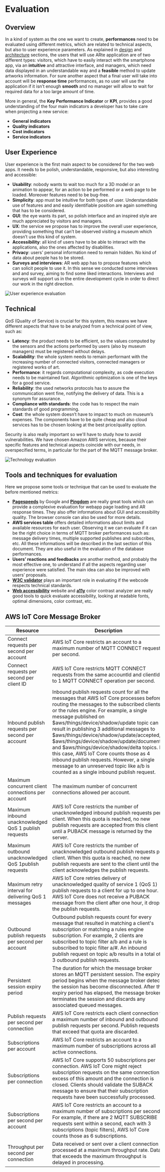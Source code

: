# Evaluation

## Overview
In a kind of system as the one we want to create, **performances** need to be evaluated using different metrics, which are related to technical aspects, but also to user experience parameters.
As explained in [design](Design.md) and [architecture](Architecture.md) sections, the users that will use ARte application are of two different types: visitors, which have to easily interact with the smartphone app, via an **intuitive** and attractive interface, and managers, which need data displayed in an understandable way and a **feasible** method to update artworks information.
For sure another aspect that a final user will take into account will be **response time** performances, as no user will use the application if it isn’t enough **smooth** and no manager will allow to wait for required data for a too large amount of time.

More in general, the **Key Performance Indicator** or **KPI**, provides a good understanding of the four main indicators a developer has to take care when projecting a new service:

- **General indicators**
- **Quality indicators**
- **Cost indicators**
- **Service indicators**


## User Experience
User experience is the first main aspect to be considered for the two web apps. It needs to be polish, understandable, responsive, but also interesting and accessible:

- **Usability**: nobody wants to wait too much for a 3D model or an animation to appear, for an action to be performed or a web page to be loaded. Moreover features need to be bug-free.
- **Simplicity**: app must be intuitive for both types of user. Understandable use of features and and easily identifiable position are again something that has to be considered.
- **GUI**: the eye wants its part, so polish interface and an inspired style are much appreciated by visitors and managers.
- **UX**: the service we propose has to improve the overall user experience, providing something that can’t be observed visiting a museum which doesn’t use this kind of system.
- **Accessibility**: all kind of users have to be able to interact with the applications, also the ones affected by disabilities.
- **Privacy**: users' personal information need to remain hidden. No kind of data about people has to be stored.
- **Surveys and interviews**: AR web app has to propose features which can solicit people to use it. In this sense we conducted some interviews and and survey, aiming to find some liked interactions. Interviews and surveys will support us in the entire development cycle in order to direct our work in the right direction.

![User experience evaluation](/img/user_experience_evaluation.png)

## Technical
*QoS* (Quality of Service) is crucial for this system, this means we have different aspects that have to be analyzed from a technical point of view, such as:

- **Latency**: the product needs to be efficient, so the values computed by the sensors and the actions performed by users (also by museum managers) must be registered without delays.
- **Scalability**: the whole system needs to remain performant with the increasing number of connected visitors, connected managers or registered works of art.
- **Performance**: it regards computational complexity, as code execution needs to be maintained fast. Algorithmic optimization is one of the keys for a good service.
- **Reliability**: the used networks protocols has to assure the communication went fine, notifying the delivery of data. This is a synonym for assurance.
- **Compliance with standards**: the code has to respect the main standards of good programming.
- **Cost**: the whole system doesn’t have to impact to much on museum’s expenses. The components have to be quite cheap and also cloud services has to be chosen looking at the best price/quality option.

Security is also really important so we'll have to study how to avoid vulnerabilities. We have chosen Amazon AWS services, because their specific features and technical aspects coincide with our needs, in overspecified terms, in particular for the part of the MQTT message broker.

![Technology evaluation](/img/technology_evaluation.png)

## Tools and techniques for evaluation
Here we propose some tools or technique that can be used to evaluate the before mentioned metrics:

- [**Pagespeeds**](https://developers.google.com/speed/pagespeed/insights) by Google and [**Pingdom**](https://tools.pingdom.com/) are really great tools which can provide a complexive evaluation for webapp page loading and AR response times. They also offer informations about GUI and accessibility quality. The browser console can also be used for more details.
- **AWS services table** offers detailed informations about limits and available resources for each user. Observing it we can evaluate if it can be the right choice in terms of MQTT broker performances such as: message delivery times, multiple supported publishes and subscribes, etc. All these informations will be described in the last section of this document. They are also useful in the evaluation of the database performances.
- **Users’ reactions and feedbacks** are another method, and probably the most effective one, to understand if all the aspects regarding user experience were satisfied. The main idea can also be improved with users’ proposals.
- [**W3C validator**](https://validator.w3.org/) plays an important role in evaluating if the webcode respects technical standards.
- [**Web accessibility**](https://webaccessibility.com/) website and [**a11y**](https://color.a11y.com/?wc3) color contrast analyzer are really good tools to quick evaluate accessibility, looking at readable fonts, optimal dimensions, color contrast, etc.

## AWS IoT Core Message Broker

| Resource | Description | Default | Adjustable |
| --- | --- | --- | --- |
| Connect requests per second per account | AWS IoT Core restricts an account to a maximum number of MQTT CONNECT requests per second. | 500 | Yes |
| Connect requests per second per client ID | AWS IoT Core restricts MQTT CONNECT requests from the same accountId and clientId to 1 MQTT CONNECT operation per second. | 1 | No |
| Inbound publish requests per second per account | Inbound publish requests count for all the messages that AWS IoT Core processes before routing the messages to the subscribed clients or the rules engine. For example, a single message published on $aws/things/device/shadow/update topic can result in publishing 3 additional messages to $aws/things/device/shadow/update/accepted, $aws/things/device/shadow/update/documents, and $aws/things/device/shadow/delta topics. In this case, AWS IoT Core counts those as 4 inbound publish requests. However, a single message to an unreserved topic like a/b is counted as a single inbound publish request. | 20,000 | Yes |
| Maximum concurrent client connections per account | The maximum number of concurrent connections allowed per account. | 500,000 | Yes |
| Maximum inbound unacknowledged QoS 1 publish requests | AWS IoT Core restricts the number of unacknowledged inbound publish requests per client. When this quota is reached, no new publish requests are accepted from this client until a PUBACK message is returned by the server. | 100 | No |
| Maximum outbound unacknowledged QoS 1publish requests | AWS IoT Core restricts the number of unacknowledged outbound publish requests per client. When this quota is reached, no new publish requests are sent to the client until the client acknowledges the publish requests. | 100 | No |
| Maximum retry interval for delivering QoS 1 messages | AWS IoT Core retries delivery of unacknowledged quality of service 1 (QoS 1) publish requests to a client for up to one hour. If AWS IoT Core does not receive a PUBACK message from the client after one hour, it drops the publish requests. | 1 hour | No |
| Outbound publish requests per second per account | Outbound publish requests count for every message that resulted in matching a client's subscription or matching a rules engine subscription. For example, 2 clients are subscribed to topic filter a/b and a rule is subscribed to topic filter a/#. An inbound publish request on topic a/b results in a total of 3 outbound publish requests. | 20,000 | Yes |
| Persistent session expiry period | The duration for which the message broker stores an MQTT persistent session. The expiry period begins when the message broker detects the session has become disconnected. After the expiry period has elapsed, the message broker terminates the session and discards any associated queued messages. | 1 hour | Yes |
| Publish requests per second per connection | AWS IoT Core restricts each client connection to a maximum number of inbound and outbound publish requests per second. Publish requests that exceed that quota are discarded. | 100 | No |
| Subscriptions per account | AWS IoT Core restricts an account to a maximum number of subscriptions across all active connections. | 500,000 | Yes |
| Subscriptions per connection | AWS IoT Core supports 50 subscriptions per connection. AWS IoT Core might reject subscription requests on the same connection in excess of this amount and the connection is closed. Clients should validate the SUBACK message to ensure that their subscription requests have been successfully processed. | 50 | No |
| Subscriptions per second per account | AWS IoT Core restricts an account to a maximum number of subscriptions per second. For example, if there are 2 MQTT SUBSCRIBE requests sent within a second, each with 3 subscriptions (topic filters), AWS IoT Core counts those as 6 subscriptions. | 500 | Yes |
| Throughput per second per connection | Data received or sent over a client connection is processed at a maximum throughput rate. Data that exceeds the maximum throughput is delayed in processing. | 512 KiB | No |
